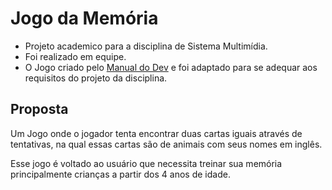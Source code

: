 # Jogo da Memória

- Projeto academico para a disciplina de Sistema Multimídia.
- Foi realizado em equipe.
- O Jogo criado pelo [Manual do Dev](https://github.com/manualdodev/memory-game) e foi adaptado para se adequar aos requisitos do projeto da disciplina.

## Proposta

Um Jogo onde o jogador tenta encontrar duas cartas iguais através de tentativas, na qual essas cartas são de animais com seus nomes em inglês. 

Esse jogo é voltado ao usuário que necessita treinar sua memória principalmente crianças a partir dos 4 anos de idade. 
